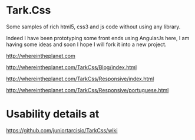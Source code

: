 # Tark.Css
Some samples of rich html5, css3 and js code without using any library.

Indeed I have been prototyping some front ends using AngularJs here, I am having some ideas and soon I hope I will fork it into a new project.

http://whereintheplanet.com

http://whereintheplanet.com/TarkCss/Blog/index.html

http://whereintheplanet.com/TarkCss/Responsive/index.html

http://whereintheplanet.com/TarkCss/Responsive/portuguese.html


# Usability details at

https://github.com/juniortarcisio/TarkCss/wiki

